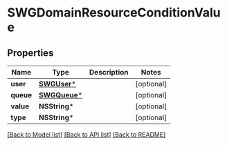 # SWGDomainResourceConditionValue

## Properties
Name | Type | Description | Notes
------------ | ------------- | ------------- | -------------
**user** | [**SWGUser***](SWGUser.md) |  | [optional] 
**queue** | [**SWGQueue***](SWGQueue.md) |  | [optional] 
**value** | **NSString*** |  | [optional] 
**type** | **NSString*** |  | [optional] 

[[Back to Model list]](../README.md#documentation-for-models) [[Back to API list]](../README.md#documentation-for-api-endpoints) [[Back to README]](../README.md)


